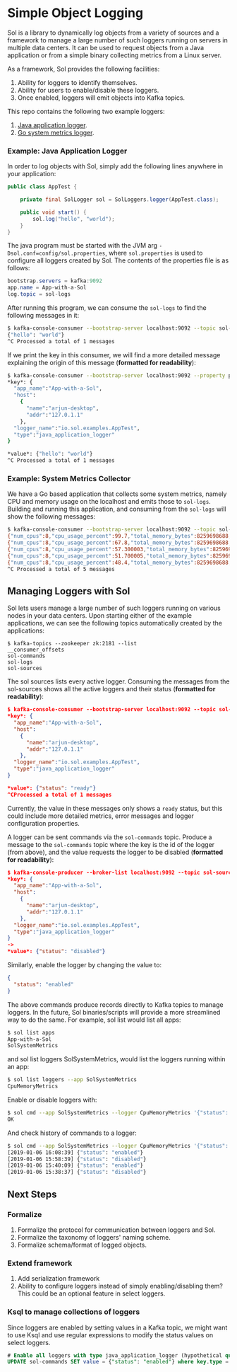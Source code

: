 # Simple Object Logging

Sol is a library to dynamically log objects from a variety of sources and a framework to manage a large number of
such loggers running on servers in multiple data centers. It can be used to request objects from a Java application
or from a simple binary collecting metrics from a Linux server.

As a framework, Sol provides the following facilities:

1. Ability for loggers to identify themselves.
2. Ability for users to enable/disable these loggers.
3. Once enabled, loggers will emit objects into Kafka topics.

This repo contains the following two example loggers:

1. [Java application logger](sol-client/src/main/java/io/sol/).
2. [Go system metrics logger](go-sol/system-metrics/).

### Example: Java Application Logger

In order to log objects with Sol, simply add the following lines anywhere in your application:

```java
public class AppTest {

    private final SolLogger sol = SolLoggers.logger(AppTest.class);

    public void start() {
        sol.log("hello", "world");
    }
}
```

The java program must be started with the JVM arg `-Dsol.conf=config/sol.properties`, where `sol.properties` is used to
configure all loggers created by Sol. The contents of the properties file is as follows:

```java
bootstrap.servers = kafka:9092
app.name = App-with-a-Sol
log.topic = sol-logs
```

After running this program, we can consume the `sol-logs` to find the following messages in it:

```bash
$ kafka-console-consumer --bootstrap-server localhost:9092 --topic sol-logs --from-beginning
{"hello": "world"}
^C Processed a total of 1 messages
```

If we print the key in this consumer, we will find a more detailed message explaining the origin of this message (**formatted for readability**):

```bash
$ kafka-console-consumer --bootstrap-server localhost:9092 --property print.key=true --topic sol-logs --from-beginning
*key*: {
  "app_name":"App-with-a-Sol",
  "host":
    {
      "name":"arjun-desktop",
      "addr":"127.0.1.1"
    },
  "logger_name":"io.sol.examples.AppTest",
  "type":"java_application_logger"
}

*value*: {"hello": "world"}
^C Processed a total of 1 messages
```

### Example: System Metrics Collector

We have a Go based application that collects some system metrics, namely CPU and memory usage on the localhost and emits
those to `sol-logs`. Building and running this application, and consuming from the `sol-logs` will show the following messages:

```bash
$ kafka-console-consumer --bootstrap-server localhost:9092 --topic sol-logs --from-beginning
{"num_cpus":8,"cpu_usage_percent":99.7,"total_memory_bytes":8259698688,"free_memory_bytes":635236352,"free_memory_percent":7.6907935,"ts_millis":1546502663341}
{"num_cpus":8,"cpu_usage_percent":67.8,"total_memory_bytes":8259698688,"free_memory_bytes":634093568,"free_memory_percent":7.6769576,"ts_millis":1546502668359}
{"num_cpus":8,"cpu_usage_percent":57.300003,"total_memory_bytes":8259698688,"free_memory_bytes":629657600,"free_memory_percent":7.6232514,"ts_millis":1546502673375}
{"num_cpus":8,"cpu_usage_percent":51.700005,"total_memory_bytes":8259698688,"free_memory_bytes":625836032,"free_memory_percent":7.576984,"ts_millis":1546502678392}
{"num_cpus":8,"cpu_usage_percent":48.4,"total_memory_bytes":8259698688,"free_memory_bytes":624066560,"free_memory_percent":7.555561,"ts_millis":1546502683408}
^C Processed a total of 5 messages
```
## Managing Loggers with Sol

Sol lets users manage a large number of such loggers running on various nodes in your data centers. Upon starting either of
the example applications, we can see the following topics automatically created by the applications:

```
$ kafka-topics --zookeeper zk:2181 --list
__consumer_offsets
sol-commands
sol-logs
sol-sources
```

The sol sources lists every active logger. Consuming the messages from the sol-sources shows all the active loggers and their status
(**formatted for readability**):

```json
$ kafka-console-consumer --bootstrap-server localhost:9092 --topic sol-sources --from-beginning --property print.key=true
*key*: {
  "app_name":"App-with-a-Sol",
  "host":
    {
      "name":"arjun-desktop",
      "addr":"127.0.1.1"
    },
  "logger_name":"io.sol.examples.AppTest",
  "type":"java_application_logger"
}

*value*: {"status": "ready"}
^CProcessed a total of 1 messages
```

Currently, the value in these messages only shows a `ready` status, but this could include more detailed metrics, error messages and logger configuration properties.

A logger can be sent commands via the `sol-commands` topic. Produce a message to the `sol-commands` topic where the key
is the id of the logger (from above), and the value requests the logger to be disabled (**formatted for readability**):

```json
$ kafka-console-producer --broker-list localhost:9092 --topic sol-sources --property "key.separator=->"
*key*: {
  "app_name":"App-with-a-Sol",
  "host":
    {
      "name":"arjun-desktop",
      "addr":"127.0.1.1"
    },
  "logger_name":"io.sol.examples.AppTest",
  "type":"java_application_logger"
}
->
*value*: {"status": "disabled"}
```

Similarly, enable the logger by changing the value to:

```json
{
  "status": "enabled"
}
```

The above commands produce records directly to Kafka topics to manage loggers. In the future, Sol binaries/scripts will
provide a more streamlined way to do the same. For example, sol list would list all apps:

```bash
$ sol list apps
App-with-a-Sol
SolSystemMetrics
```
and sol list loggers SolSystemMetrics, would list the loggers running within an app:

```bash
$ sol list loggers --app SolSystemMetrics
CpuMemoryMetrics
```

Enable or disable loggers with:

```bash
$ sol cmd --app SolSystemMetrics --logger CpuMemoryMetrics '{"status": "enabled"}'
OK
```

And check history of commands to a logger:

```bash
$ sol cmd --app SolSystemMetrics --logger CpuMemoryMetrics '{"status": "enabled"}'
[2019-01-06 16:08:39] {"status": "enabled"}
[2019-01-06 15:58:39] {"status": "disabled"}
[2019-01-06 15:40:09] {"status": "enabled"}
[2019-01-06 15:38:37] {"status": "disabled"}
```


## Next Steps

### Formalize

1. Formalize the protocol for communication between loggers and Sol.
2. Formalize the taxonomy of loggers' naming scheme.
3. Formalize schema/format of logged objects.

### Extend framework

1. Add serialization framework
2. Ability to configure loggers instead of simply enabling/disabling them? This could be an optional feature in select loggers.

### Ksql to manage collections of loggers

Since loggers are enabled by setting values in a Kafka topic, we might want to use Ksql and use regular expressions to
modify the status values on select loggers.

```sql
# Enable all loggers with type java_application_logger (hypothetical query)
UPDATE sol-commands SET value = {"status": "enabled"} where key.type = "java_application_logger"
```
